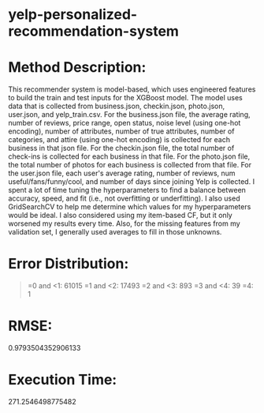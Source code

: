 # yelp-personalized-recommendation-system

# Method Description:
This recommender system is model-based, which uses engineered features to build the train and test inputs for the XGBoost model. The model uses data that is collected from business.json, checkin.json, photo.json, user.json, and yelp_train.csv. For the business.json file, the average rating, number of reviews, price range, open status, noise level (using one-hot encoding), number of attributes, number of true attributes, number of categories, and attire (using one-hot encoding) is collected for each business in that json file. For the checkin.json file, the total number of check-ins is collected for each business in that file. For the photo.json file, the total number of photos for each business is collected from that file. For the user.json file, each user's average rating, number of reviews, num useful/fans/funny/cool, and number of days since joining Yelp is collected. I spent a lot of time tuning the hyperparameters to find a balance between accuracy, speed, and fit (i.e., not overfitting or underfitting). I also used GridSearchCV to help me determine which values for my hyperparameters would be ideal. I also considered using my item-based CF, but it only worsened my results every time. Also, for the missing features from my validation set, I generally used averages to fill in those unknowns.

# Error Distribution:
>=0 and <1: 61015
>=1 and <2: 17493
>=2 and <3: 893
>=3 and <4: 39
>=4: 1

# RMSE:
0.9793504352906133

# Execution Time:
271.2546498775482
